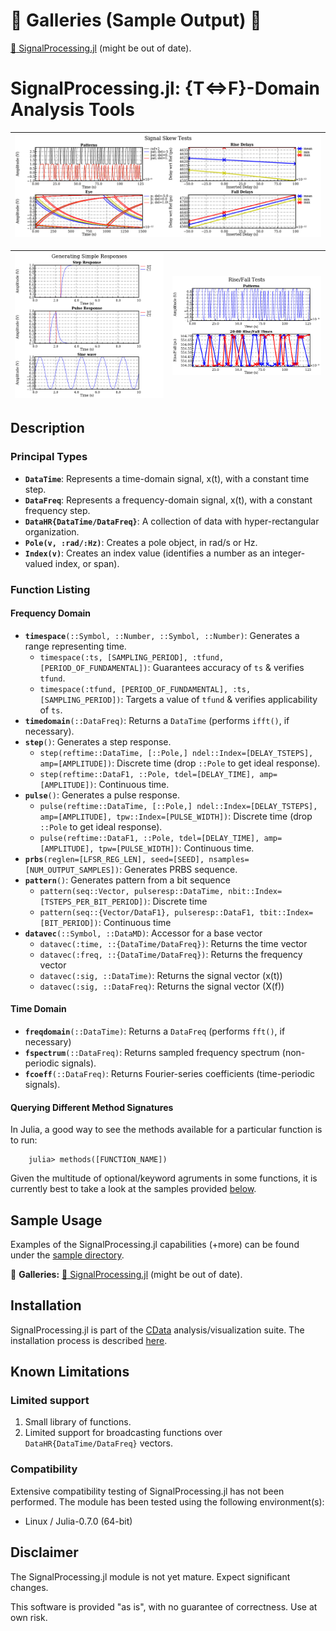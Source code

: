 # :art: Galleries (Sample Output) :art:

[:satellite: SignalProcessing.jl](https://github.com/ma-laforge/FileRepo/tree/master/SignalProcessing/sampleplots/README.md) (might be out of date).

# SignalProcessing.jl: {T&hArr;F}-Domain Analysis Tools

| <img src="https://github.com/ma-laforge/FileRepo/blob/master/SignalProcessing/sampleplots/demo15.png" width="850"> |
| :---: |

| <img src="https://github.com/ma-laforge/FileRepo/blob/master/SignalProcessing/sampleplots/demo1.png" width="425"> | <img src="https://github.com/ma-laforge/FileRepo/blob/master/SignalProcessing/sampleplots/demo17.png" width="425"> |
| :---: | :---: |

## Description

### Principal Types

- **`DataTime`**: Represents a time-domain signal, x(t), with a constant time step.
- **`DataFreq`**: Represents a frequency-domain signal, x(t), with a constant frequency step.
- **`DataHR{DataTime/DataFreq}`**: A collection of data with hyper-rectangular organization.
- **`Pole(v, :rad/:Hz)`**: Creates a pole object, in rad/s or Hz.
- **`Index(v)`**: Creates an index value (identifies a number as an integer-valued index, or span).


### Function Listing

#### Frequency Domain

- **`timespace`**`(::Symbol, ::Number, ::Symbol, ::Number)`: Generates a range representing time.
  - `timespace(:ts, [SAMPLING_PERIOD], :tfund, [PERIOD_OF_FUNDAMENTAL])`: Guarantees accuracy of `ts` & verifies `tfund`.
  - `timespace(:tfund, [PERIOD_OF_FUNDAMENTAL], :ts, [SAMPLING_PERIOD])`: Targets a value of `tfund` & verifies applicability of `ts`.
- **`timedomain`**`(::DataFreq)`: Returns a `DataTime` (performs `ifft()`, if necessary).
- **`step`**`()`: Generates a step response.
  - `step(reftime::DataTime, [::Pole,] ndel::Index=[DELAY_TSTEPS], amp=[AMPLITUDE])`: Discrete time (drop `::Pole` to get ideal response).
  - `step(reftime::DataF1, ::Pole, tdel=[DELAY_TIME], amp=[AMPLITUDE])`: Continuous time.
- **`pulse`**`()`: Generates a pulse response.
  - `pulse(reftime::DataTime, [::Pole,] ndel::Index=[DELAY_TSTEPS], amp=[AMPLITUDE], tpw::Index=[PULSE_WIDTH])`: Discrete time (drop `::Pole` to get ideal response).
  - `pulse(reftime::DataF1, ::Pole, tdel=[DELAY_TIME], amp=[AMPLITUDE], tpw=[PULSE_WIDTH])`: Continuous time.
- **`prbs`**`(reglen=[LFSR_REG_LEN], seed=[SEED], nsamples=[NUM_OUTPUT_SAMPLES])`: Generates PRBS sequence.
- **`pattern`**`()`: Generates pattern from a bit sequence
  - `pattern(seq::Vector, pulseresp::DataTime, nbit::Index=[TSTEPS_PER_BIT_PERIOD])`: Discrete time
  - `pattern(seq::{Vector/DataF1}, pulseresp::DataF1, tbit::Index=[BIT_PERIOD])`: Continuous time
- **`datavec`**`(::Symbol, ::DataMD)`: Accessor for a base vector
  - `datavec(:time, ::{DataTime/DataFreq})`: Returns the time vector
  - `datavec(:freq, ::{DataTime/DataFreq})`: Returns the frequency vector
  - `datavec(:sig, ::DataTime)`: Returns the signal vector (x(t))
  - `datavec(:sig, ::DataFreq)`: Returns the signal vector (X(f))

#### Time Domain

- **`freqdomain`**`(::DataTime)`: Returns a `DataFreq` (performs `fft()`, if necessary)
- **`fspectrum`**`(::DataFreq)`: Returns sampled frequency spectrum (non-periodic signals).
- **`fcoeff`**`(::DataFreq)`: Returns Fourier-series coefficients (time-periodic signals).

#### Querying Different Method Signatures

In Julia, a good way to see the methods available for a particular function is to run:

		julia> methods([FUNCTION_NAME])

Given the multitude of optional/keyword agruments in some functions, it is currently best to take a look at the samples provided [below](#SampleUsage).

<a name="SampleUsage"></a>
## Sample Usage

Examples of the SignalProcessing.jl capabilities (+more) can be found under the [sample directory](sample/).

:art: **Galleries:** [:satellite: SignalProcessing.jl](https://github.com/ma-laforge/FileRepo/tree/master/SignalProcessing/sampleplots/README.md) (might be out of date).

<a name="Installation"></a>
## Installation

SignalProcessing.jl is part of the [CData](https://github.com/ma-laforge/CData.jl) analysis/visualization suite.  The installation process is described [here](https://github.com/ma-laforge/CData.jl#installation).

## Known Limitations

### Limited support

1. Small library of functions.
1. Limited support for broadcasting functions over `DataHR{DataTime/DataFreq}` vectors.

### Compatibility

Extensive compatibility testing of SignalProcessing.jl has not been performed.  The module has been tested using the following environment(s):

- Linux / Julia-0.7.0 (64-bit)

## Disclaimer

The SignalProcessing.jl module is not yet mature.  Expect significant changes.

This software is provided "as is", with no guarantee of correctness.  Use at own risk.
